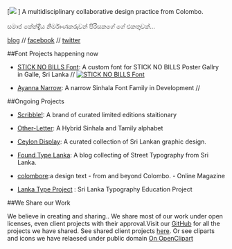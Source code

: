  [![](https://raw.githubusercontent.com/mooniak/mooniak-web/gh-pages/images/home.png) ]
A multidisciplinary collaborative design practice from Colombo.<br/><br/>
සමාජ කේන්ද්‍රීය නිර්මාණකරුවන් පිරිසකගේ ගේ එකතුවක්...

[blog](http://blog.mooniak.com/) // [facebook](https://www.facebook.com/mooniak) // [twitter](https://twitter.com/_mooniak)

##Font Projects happening now

- [STICK NO BILLS Font](http://mooniak.com/stick-no-bills/): A custom font for STICK NO BILLS Poster Gallry in Galle, Sri Lanka // [![STICK NO BILLS Font](https://raw.githubusercontent.com/mooniak/mooniak-web/gh-pages/images/snb.png) ](http://mooniak.com/stick-no-bills/)



- [Ayanna Narrow](http://blog.mooniak.com/tagged/AyannaNarrow): A narrow Sinhala Font Family in Development // 

##Ongoing Projects

- [Scribble!](https://www.facebook.com/doscribble): A brand of curated limited editions staitionary
 
- [Other-Letter](https://github.com/pathumego/other-letter): A Hybrid Sinhala and Tamily alphabet

- [Ceylon Display](http://ceylondisplay.com/): A curated collection of Sri Lankan graphic design.

- [Found Type Lanka](http://foundtypelanka.tumblr.com/): A blog collecting of Street Typography from Sri Lanka. 

- [colombore](http://colombore.org/):a design text - from and beyond Colombo. - Online Magazine 

- [Lanka Type Project](http://lankatype.mooniak.com/) : Sri Lanka Typography Education Project



##We Share our Work

We believe in creating and sharing.. We share most of our work under open licenses, even client projects with their approval.Visit our [GitHub](http://github.com/mooniak) for all the projects we have shared. See shared client projects [here](http://github.com/mooniak). Or see cliparts and icons we have relaesed under public domain [On OpenClipart](https://openclipart.org/user-detail/mooniak)




